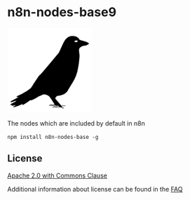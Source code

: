 # n8n-nodes-base9

![n8n.io - Workflow Automation](https://raw.githubusercontent.com/n8n-io/n8n/master/assets/n8n-logo.png)

The nodes which are included by default in n8n

```
npm install n8n-nodes-base -g
```


## License

[Apache 2.0 with Commons Clause](https://github.com/n8n-io/n8n/blob/master/packages/nodes-base/LICENSE.md)

Additional information about license can be found in the [FAQ](https://docs.n8n.io/#/faq?id=license)
